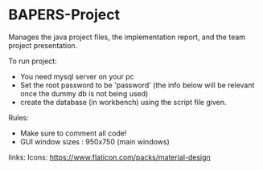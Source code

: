 # BAPERS-Project
Manages the java project files, the implementation report, and the team project presentation.

To run project:
- You need mysql server on your pc
- Set the root password to be 'password'
(the info below will be relevant once the dummy db is not being used)
- create the database (in workbench) using the script file given.

Rules:
- Make sure to comment all code!
- GUI window sizes : 950x750 (main windows)

links:
Icons: https://www.flaticon.com/packs/material-design
